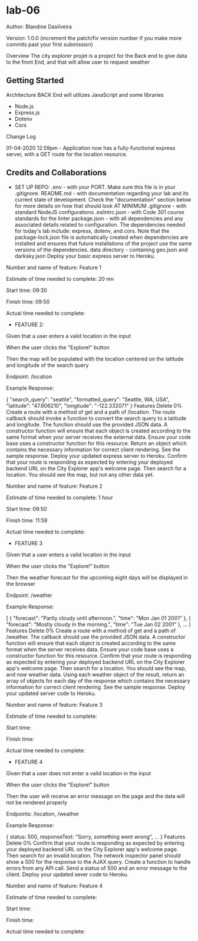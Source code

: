 # lab-06

Author: Blandine Dasilveira

Version: 1.0.0 (increment the patch/fix version number if you make more commits past your first submission)

 Overview
The city explorer projet is a project for the Back end to give data to the front End, and that will allow user to request weather

## Getting Started
<!-- What are the steps that a user must take in order to build this app on their own machine and get it running? -->

Architecture
BACK End will utilizes JavaScript and some libraries
- Node.js
- Express.js
- Dotenv
- Cors

Change Log

01-04-2020 12:59pm - Application now has a fully-functional express server, with a GET route for the location resource.

## Credits and Collaborations
<!-- Give credit (and a link) to other people or resources that helped you build this application. -->


- SET UP REPO:
.env - with your PORT. Make sure this file is in your .gitignore.
README.md - with documentation regarding your lab and its current state of development. Check the "documentation" section below for more details on how that should look AT MINIMUM
.gitignore - with standard NodeJS configurations
.eslintrc.json - with Code 301 course standards for the linter
package.json - with all dependencies and any associated details related to configuration. The dependencies needed for today's lab include: express, dotenv, and cors.
Note that the package-lock.json file is automatically created when dependencies are installed and ensures that future installations of the project use the same versions of the dependencies.
data directory - containing geo.json and darksky.json
Deploy your basic express server to Heroku.

Number and name of feature: Feature 1

Estimate of time needed to complete: 20 mn

Start time: 09:30

Finish time: 09:50

Actual time needed to complete: 

- FEATURE 2:

Given that a user enters a valid location in the input

When the user clicks the "Explore!" button

Then the map will be populated with the location centered on the latitude and longitude of the search query

Endpoint:
/location

Example Response:

{
  "search_query": "seattle",
  "formatted_query": "Seattle, WA, USA",
  "latitude": "47.606210",
  "longitude": "-122.332071"
}
Features
Delete
0%
Create a route with a method of get and a path of /location. The route callback should invoke a function to convert the search query to a latitude and longitude. The function should use the provided JSON data.
A constructor function will ensure that each object is created according to the same format when your server receives the external data. Ensure your code base uses a constructor function for this resource.
Return an object which contains the necessary information for correct client rendering. See the sample response.
Deploy your updated express server to Heroku.
Confirm that your route is responding as expected by entering your deployed backend URL on the City Explorer app's welcome page. Then search for a location. You should see the map, but not any other data yet.

Number and name of feature: Feature 2

Estimate of time needed to complete: 1 hour

Start time: 09:50

Finish time: 11:59

Actual time needed to complete: 

- FEATURE 3

Given that a user enters a valid location in the input

When the user clicks the "Explore!" button

Then the weather forecast for the upcoming eight days will be displayed in the browser

Endpoint:
/weather

Example Response:

[
  {
    "forecast": "Partly cloudy until afternoon.",
    "time": "Mon Jan 01 2001"
  },
  {
    "forecast": "Mostly cloudy in the morning.",
    "time": "Tue Jan 02 2001"
  },
  ...
]
Features
Delete
0%
Create a route with a method of get and a path of /weather. The callback should use the provided JSON data.
A constructor function will ensure that each object is created according to the same format when the server receives data. Ensure your code base uses a constructor function for this resource.
Confirm that your route is responding as expected by entering your deployed backend URL on the City Explorer app's welcome page. Then search for a location. You should see the map, and now weather data.
Using each weather object of the result, return an array of objects for each day of the response which contains the necessary information for correct client rendering. See the sample response.
Deploy your updated server code to Heroku.

Number and name of feature: Feature 3

Estimate of time needed to complete: 

Start time: 

Finish time: 

Actual time needed to complete: 


- FEATURE 4

Given that a user does not enter a valid location in the input

When the user clicks the "Explore!" button

Then the user will receive an error message on the page and the data will not be rendered properly

Endpoints:
/location, /weather

Example Response:

{
  status: 500,
  responseText: "Sorry, something went wrong",
  ...
}
Features
Delete
0%
Confirm that your route is responding as expected by entering your deployed backend URL on the City Explorer app's welcome page. Then search for an invalid location. The network inspector panel should show a 500 for the response to the AJAX query.
Create a function to handle errors from any API call.
Send a status of 500 and an error message to the client.
Deploy your updated sever code to Heroku.



Number and name of feature: Feature 4

Estimate of time needed to complete: 

Start time: 

Finish time: 

Actual time needed to complete: 

